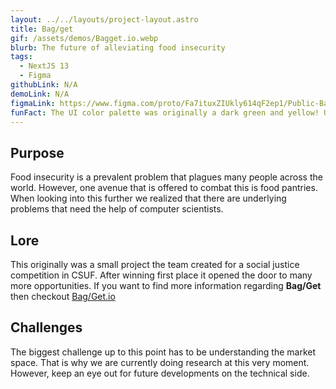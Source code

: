 ```yaml
---
layout: ../../layouts/project-layout.astro
title: Bag/get
gif: /assets/demos/Bagget.io.webp
blurb: The future of alleviating food insecurity
tags:
  - NextJS 13
  - Figma
githubLink: N/A
demoLink: N/A
figmaLink: https://www.figma.com/proto/Fa7ituxZIUkly614qF2ep1/Public-Bagget.io-prototype?type=design&node-id=1-2&t=U0bWhkqI5583yqbp-0&scaling=min-zoom&page-id=0%3A1&starting-point-node-id=1%3A383
funFact: The UI color palette was originally a dark green and yellow! Until someone complained...
---
```


## Purpose

Food insecurity is a prevalent problem that plagues many people across the world. However, one avenue that is offered to combat this is food pantries. When looking into this further we realized that there are underlying problems that need the help of computer scientists.

## Lore

This originally was a small project the team created for a social justice competition in CSUF. After winning first place it opened the door to many more opportunities. If you want to find more information regarding **Bag/Get** then checkout [Bag/Get.io](https://bagget.io/)

## Challenges

The biggest challenge up to this point has to be understanding the market space. That is why we are currently doing research at this very moment. However, keep an eye out for future developments on the technical side.

